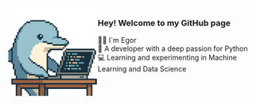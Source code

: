 <img align="left" src="images/icon.png" width="180" height="180">


### Hey! Welcome to my GitHub page

<p style="margin-left: 170px;"> 
 👋🏻 I`m Egor <br>
 🐍 A developer with a deep passion for Python <br>
 💻 Learning and experimenting in Machine Learning and Data Science
</p>






<!--
**Eg0Mak/Eg0Mak** is a ✨ _special_ ✨ repository because its `README.md` (this file) appears on your GitHub profile.

Here are some ideas to get you started:

- 🔭 I’m currently working on ...
- 🌱 I’m currently learning ...
- 👯 I’m looking to collaborate on ...
- 🤔 I’m looking for help with ...
- 💬 Ask me about ...
- 📫 How to reach me: ...
- 😄 Pronouns: ...
- ⚡ Fun fact: ...
-->
